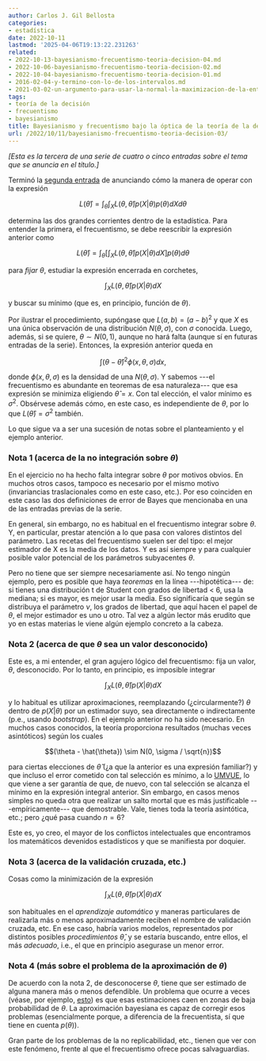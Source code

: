 ```yaml
---
author: Carlos J. Gil Bellosta
categories:
- estadística
date: 2022-10-11
lastmod: '2025-04-06T19:13:22.231263'
related:
- 2022-10-13-bayesianismo-frecuentismo-teoria-decision-04.md
- 2022-10-06-bayesianismo-frecuentismo-teoria-decision-02.md
- 2022-10-04-bayesianismo-frecuentismo-teoria-decision-01.md
- 2016-02-04-y-termino-con-lo-de-los-intervalos.md
- 2021-03-02-un-argumento-para-usar-la-normal-la-maximizacion-de-la-entropia.md
tags:
- teoría de la decisión
- frecuentismo
- bayesianismo
title: Bayesianismo y frecuentismo bajo la óptica de la teoría de la decisión, III
url: /2022/10/11/bayesianismo-frecuentismo-teoria-decision-03/
---
```


_[Esta es la tercera de una serie de cuatro o cinco entradas sobre el tema que se anuncia en el título.]_

Terminó la [segunda entrada](/2022/10/06/bayesianismo-frecuentismo-teoria-decision-02/)
de anunciando cómo la manera de operar con la expresión

$$L(\hat{\theta}) = \int_\theta \int_X L(\theta, \hat{\theta}) p(X | \theta) p(\theta) dX d\theta$$

determina las dos grandes corrientes dentro de la estadística. Para entender la primera, el frecuentismo, se debe reescribir la expresión anterior como

$$L(\hat{\theta}) = \int_\theta \left[\int_X L(\theta, \hat{\theta}) p(X | \theta) dX \right] p(\theta)d\theta$$

para _fijar_ $\theta$, estudiar la expresión encerrada en corchetes,

$$\int_X L(\theta, \hat{\theta}) p(X | \theta) dX$$

y buscar su mínimo (que es, en principio, función de $\theta$).

Por ilustrar el procedimiento, supóngase que $L(a,b) = (a-b)^2$ y que $X$ es una única observación de una distribución $N(\theta, \sigma)$, con $\sigma$ conocida. Luego, además, si se quiere, $\theta \sim N(0, 1)$, aunque no hará falta (aunque sí en futuras entradas de la serie). Entonces, la expresión anterior queda en

$$\int (\theta - \hat{\theta})^2 \phi(x, \theta, \sigma) dx,$$

donde $\phi(x, \theta, \sigma)$ es la densidad de una $N(\theta, \sigma$). Y sabemos ---el frecuentismo es abundante en teoremas de esa naturaleza--- que esa expresión se minimiza eligiendo  $\hat{\theta} = x$. Con tal elección, el valor mínimo es $\sigma^2$. Obsérvese además cómo, en este caso, es independiente de $\theta$, por lo que $L(\hat{\theta}) = \sigma^2$ también.

Lo que sigue va a ser una sucesión de notas sobre el planteamiento y el ejemplo anterior.

### Nota 1 (acerca de la no integración sobre $\theta$)

En el ejercicio no ha hecho falta integrar sobre $\theta$ por motivos obvios. En muchos otros casos, tampoco es necesario por el mismo motivo (invariancias traslacionales como en este caso, etc.). Por eso coinciden en este caso las dos definiciones de error de Bayes que mencionaba en una de las entradas previas de la serie.

En general, sin embargo, no es habitual en el frecuentismo integrar sobre $\theta$. Y, en particular, prestar atención a lo que pasa con valores distintos del parámetro. Las recetas del frecuentismo suelen ser del tipo: el mejor estimador de X es la media de los datos. Y es así siempre y para cualquier posible valor potencial de los parámetros subyacentes $\theta$.

Pero no tiene que ser siempre necesariamente así. No tengo ningún ejemplo, pero es posible que haya _teoremas_ en la línea ---hipotética--- de: si tienes una distribución t de Student con grados de libertad < 6, usa la mediana; si es mayor, es mejor usar la media. Eso significaría que según se distribuya el parámetro $\nu$, los grados de libertad, que aquí hacen el papel de $\theta$, el mejor estimador es uno u otro. Tal vez a algún lector más erudito que yo en estas materias le viene algún ejemplo concreto a la cabeza.

### Nota 2 (acerca de que $\theta$ sea un valor desconocido)

Este es, a mi entender, el gran agujero lógico del frecuentismo: fija un valor, $\theta$, desconocido. Por lo tanto, en principio, es imposible integrar

$$\int_X L(\theta, \hat{\theta}) p(X | \theta) dX$$

y lo habitual es utilizar aproximaciones, reemplazando (¿circularmente?) $\theta$ dentro de $p(X | \theta)$ por un estimador suyo, sea directamente o indirectamente (p.e., usando _bootstrap_). En el ejemplo anterior no ha sido necesario. En muchos casos conocidos, la teoría proporciona resultados (muchas veces asintóticos) según los cuales

$$(\theta - \hat{\theta}) \sim N(0, \sigma / \sqrt{n})$$

para ciertas elecciones de $\hat{\theta}$ (¿a que la anterior es una expresión familiar?) y que incluso el error cometido con tal selección es mínimo, a lo [UMVUE](https://es.wikipedia.org/wiki/Estimador_insesgado_de_varianza_m%C3%ADnima), lo que viene a ser garantía de que, de nuevo, con tal selección se alcanza el mínimo en la expresión integral anterior. Sin embargo, en casos menos simples no queda otra que realizar un salto mortal que es más justificable ---empíricamente--- que demostrable. Vale, tienes toda la teoría asintótica, etc.; pero ¿qué pasa cuando $n = 6$?

Este es, yo creo, el mayor de los conflictos intelectuales que encontramos los matemáticos devenidos estadísticos y que se manifiesta por doquier.

### Nota 3 (acerca de la validación cruzada, etc.)

Cosas como la minimización de la expresión

$$\int_X L(\theta, \hat{\theta}) p(X | \theta) dX$$

son habituales en el _aprendizaje automático_ y maneras particulares de realizarla más o menos aproximadamente reciben el nombre de validación cruzada, etc. En ese caso, habría varios modelos, representados por distintos posibles _procedimientos_ $\hat{\theta}$, y se estaría buscando, entre ellos, el más _adecuado_, i.e., el que en principio asegurase un menor error.

### Nota 4 (más sobre el problema de la aproximación de $\theta$)

De acuerdo con la nota 2, de desconocerse $\theta$, tiene que ser estimado de alguna manera más o menos defendible. Un problema que ocurre a veces (véase, por ejemplo, [esto](http://www.stat.columbia.edu/~gelman/research/unpublished/power4r.pdf)) es que esas estimaciones caen en zonas de baja probabilidad de $\theta$. La aproximación bayesiana es capaz de corregir esos problemas (esencialmente porque, a diferencia de la frecuentista, sí que tiene en cuenta $p(\theta)$).

Gran parte de los problemas de la no replicabilidad, etc., tienen que ver con este fenómeno, frente al que el frecuentismo ofrece pocas salvaguardias.